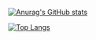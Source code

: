 [![Anurag's GitHub stats](https://github-readme-stats.vercel.app/api?username=wchaws&layout=compact)](https://github.com/anuraghazra/github-readme-stats)

[![Top Langs](https://github-readme-stats.vercel.app/api/top-langs/?username=wchaws&layout=compact)](https://github.com/anuraghazra/github-readme-stats)
